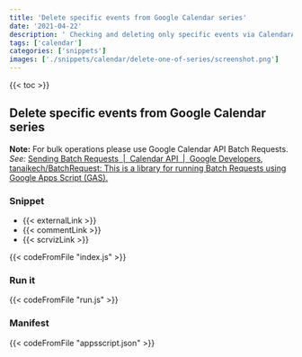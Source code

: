 ```yaml
---
title: 'Delete specific events from Google Calendar series'
date: '2021-04-22'
description: ' Checking and deleting only specific events via CalendarApp'
tags: ['calendar']
categories: ['snippets']
images: ['./snippets/calendar/delete-one-of-series/screenshot.png']
---
```


{{< toc >}}

## Delete specific events from Google Calendar series

**Note:** For bulk operations please use Google Calendar API Batch Requests. _See:_ [Sending Batch Requests  |  Calendar API  |  Google Developers](https://developers.google.com/calendar/batch), [tanaikech/BatchRequest: This is a library for running Batch Requests using Google Apps Script (GAS).](https://github.com/tanaikech/BatchRequest)

### Snippet

- {{< externalLink >}}
- {{< commentLink >}}
- {{< scrvizLink >}}

{{< codeFromFile "index.js" >}}

### Run it

{{< codeFromFile "run.js" >}}

### Manifest

{{< codeFromFile "appsscript.json" >}}
